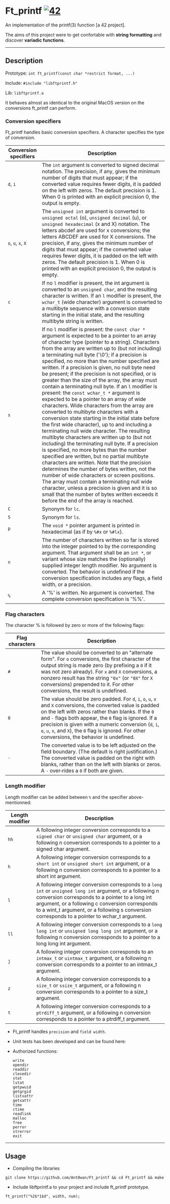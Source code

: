 # Ft_printf [![42](https://i.imgur.com/9NXfcit.jpg)](i.imgur.com/9NXfcit.jpg)

An implementation of the printf(3) function [a 42 project].

The aims of this project were to get confortable with **string formatting** and discover **variadic functions**. 

---

## Description

Prototype: `int ft_printf(const char *restrict format, ...)`

Include: `#include "libftprintf.h"`

Lib: `libftprintf.a`

It behaves almost as identical to the original MacOS version on the conversions ft_printf can perform.

### Conversion specifiers

Ft_printf handles basic conversion specifiers. A character specifies the type of conversion.

| Conversion specifiers | Description |
| --- | --- |
| `d`, `i` | The `int` argument is converted to signed decimal notation. The precision, if any, gives the minimum number of digits that must appear; if the converted value requires fewer digits, it is padded on the left with zeros. The default precision is 1. When 0 is printed with an explicit precision 0, the output is empty. |
| `o`, `u`, `x`, `X` | The `unsigned int` argument is converted to `unsigned octal` (o), `unsigned decimal` (u), or `unsigned hexadecimal` (x and  X)  notation. The  letters abcdef are used for x conversions; the letters ABCDEF are used for X conversions. The precision, if any, gives the minimum number of digits that must appear; if the converted value requires fewer digits, it is padded on the left with zeros. The default precision is 1. When 0 is printed with an explicit precision 0, the output is empty. |
| `c` | If no `l` modifier is present, the int argument is converted to an `unsigned char`, and the resulting character is written. If an `l` modifier is present, the `wchar_t` (wide character) argument is converted to a multibyte sequence with a conversion state starting in the initial state, and the resulting multibyte string is written. |
| `s` | If  no `l` modifier is present: the `const char *` argument is expected to be a pointer to an array of character type (pointer to a string). Characters from the array are written up to (but  not  including) a terminating null  byte ('\0'); if a precision is specified, no more than the number specified are written. If a precision is given, no null byte need be present; if the precision is not specified, or is greater than the size of the array, the array must contain a terminating null byte. If an `l` modifier is present: the `const wchar_t *` argument is expected to be a pointer to an array of wide characters. Wide characters from the array are converted to multibyte characters with a conversion state starting in the initial state before the first wide character), up to and including a terminating null wide character. The resulting multibyte characters are written up to (but not including) the terminating null byte. If a precision is specified, no more bytes than the number specified are written, but no partial multibyte characters are written. Note that the precision determines the number of bytes written, not the number of wide characters or screen positions. The array must contain a terminating null wide character, unless a precision is given and it is so small that the number of bytes  written exceeds it before the end of the array is reached. |
| `C` | Synonym for `lc`. |
| `S` | Synonym for `ls`. |
| `p` | The `void *` pointer argument is printed in hexadecimal (as if by `%#x` or `%#lx`). |
| `n` | The number of characters written so far is stored into the integer pointed to by the corresponding argument. That argument shall be an `int *`, or variant whose size matches the (optionally) supplied integer length modifier. No argument is converted. The behavior is undefined if the conversion specification includes any flags, a field width, or a precision. |
| `%` | A '%' is written. No argument is converted. The complete conversion specification is '%%'. |


### Flag characters

The character % is followed by zero or more of the following flags:

| Flag characters | Description |
| --- | --- |
| `#` | The value should be converted to an "alternate form". For `o` conversions, the first character of the output string is made zero (by prefixing a `0` if it was not zero already). For `x` and `X` conversions, a nonzero result has the string `"0x"` (or `"0X"` for `X` conversions) prepended to it. For other conversions, the result is undefined. |
| `0` | The  value should be zero padded. For `d`, `i`, `o`, `u`, `x` and `X` conversions, the converted value is padded on the left with zeros rather than blanks. If the `0` and `-` flags both appear, the `0` flag is ignored. If a precision is given with a numeric conversion (`d`, `i`, `o`, `u`, `x`, and `X`), the `0` flag is ignored. For other conversions, the behavior is undefined. |
| `-` | The converted value is to be left adjusted on the field boundary. (The default is right justification.) The converted value  is padded on the right with blanks, rather than on the left with blanks or zeros. A `-` over‐rides a `0` if both are given. |

### Length modifier ###

Length modifier can be added between `%` and the specifier above-mentionned:

| Length modifier | Description |
| --- | --- |
| `hh` | A following integer conversion corresponds to a `signed char` or `unsigned char` argument, or a following n conversion corresponds to a pointer to a signed char argument. |
| `h` | A following integer conversion corresponds to a `short int` or `unsigned short int` argument, or a following n conversion corresponds to a pointer to a short int argument. |
| `l` | A following integer conversion corresponds to a `long int` or `unsigned long int` argument, or a following n conversion corresponds to a pointer to a long int argument, or a following c conversion corresponds to a wint_t argument, or a following s conversion corresponds to a pointer to wchar_t argument. |
| `ll` | A following integer conversion corresponds to a `long long int` or `unsigned long long int` argument, or a following n conversion corresponds to a pointer to a long long int argument. |
| `j` | A following integer conversion corresponds to an `intmax_t` or `uintmax_t` argument, or a following n conversion corresponds to a pointer to an intmax_t argument. |
| `z` | A following integer conversion corresponds to a `size_t` or `ssize_t` argument, or a following n conversion corresponds to a pointer to a size_t argument. |
| `t` | A following integer conversion corresponds to a `ptrdiff_t` argument, or a following n conversion corresponds to a pointer to a ptrdiff_t argument. |


- Ft_printf handles `precision` and `field width`.

- Unit tests has been developed and can be found here:

- Authorized functions:

    ```
    write
    opendir
    readdir
    closedir
    stat
    lstat
    getpwuid
    getgrgid
    listxattr
    getxattr
    time
    ctime
    readlink
    malloc
    free
    perror
    strerror
    exit
    ```

---

## Usage

- Compiling the libraries

```
git clone https://github.com/Ant0wan/Ft_printf && cd Ft_printf && make
```

- Include libftprintf.a to your project and include ft_printf prototype.

```
ft_printf("%2$*1$d", width, num);
```
